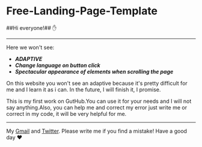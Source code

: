 # Free-Landing-Page-Template

##Hi everyone!## :hand:

___

Here we won't see:
* __*ADAPTIVE*__
* __*Сhange language on button click*__
* __*Spectacular appearance of elements when scrolling the page*__

On this website you won't see an adaptive because it's pretty difficult for me and I learn it as i can. In the future, I will finish it, I promise.

This is my first work on GutHub.You can use it for your needs and I will not say anything.Also, you can help me and correct my error just write me or correct in my code, it will be very helpful for me.

___

 My [Gmail](evgenmoiseev137@gmail.com) and [Twitter](@papochkinomolko). Please write me if you find a mistake! Have a good day :heart:
